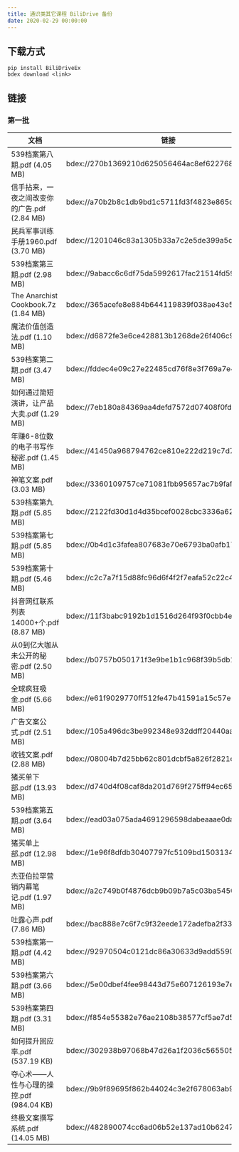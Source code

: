 ```yaml
---
title: 通识类其它课程 BiliDrive 备份
date: 2020-02-29 00:00:00
---
```


## 下载方式

```
pip install BiliDriveEx
bdex download <link>
```

## 链接

<!--more-->

### 第一批

| 文档 | 链接 |
| --- | --- |
| 539档案第八期.pdf (4.05 MB) | bdex://270b1369210d625056464ac8ef622768bd4e5622 |
| 信手拈来，一夜之间改变你的广告.pdf (2.84 MB) | bdex://a70b2b8c1db9bd1c5711fd3f4823e865ce9206c2 |
| 民兵军事训练手册1960.pdf (3.70 MB) | bdex://1201046c83a1305b33a7c2e5de399a5c34cf49e9 |
| 539档案第三期.pdf (2.98 MB) | bdex://9abacc6c6df75da5992617fac21514fd59c23069 |
| The Anarchist Cookbook.7z (1.84 MB) | bdex://365acefe8e884b644119839f038ae43e5a372254 |
| 魔法价值创造法.pdf (1.10 MB) | bdex://d6872fe3e6ce428813b1268de26f406c9040eb1f |
| 539档案第二期.pdf (3.47 MB) | bdex://fddec4e09c27e22485cd76f8e3f769a7e47d08b0 |
| 如何通过简短演讲，让产品大卖.pdf (1.29 MB) | bdex://7eb180a84369aa4defd7572d07408f0fd65a71b0 |
| 年赚6-8位数的电子书写作秘密.pdf (1.45 MB) | bdex://41450a968794762ce810e222d219c7d7d32d96f2 |
| 神笔文案.pdf (3.03 MB) | bdex://3360109757ce71081fbb95657ac7b9fafc0497d7 |
| 539档案第九期.pdf (5.85 MB) | bdex://2122fd30d1d4d35bcef0028cbc3336a6246d2ce7 |
| 539档案第七期.pdf (5.85 MB) | bdex://0b4d1c3fafea807683e70e6793ba0afb17088d45 |
| 539档案第十期.pdf (5.46 MB) | bdex://c2c7a7f15d88fc96d6f4f2f7eafa52c22c4bb3a8 |
| 抖音网红联系列表14000+个.pdf (8.87 MB) | bdex://11f3babc9192b1d1516d264f93f0cbb4e2c1b3c7 |
| 从0到亿大咖从未公开的秘密.pdf (2.50 MB) | bdex://b0757b050171f3e9be1b1c968f39b5db1d719d6a |
| 全球疯狂吸金.pdf (5.66 MB) | bdex://e61f9029770ff512fe47b41591a15c57e150530b |
| 广告文案公式.pdf (2.51 MB) | bdex://105a496dc3be992348e932ddff20440aa6abf7fd |
| 收钱文案.pdf (2.88 MB) | bdex://08004b7d25bb62c801dcbf5a826f2821d87580d6 |
| 猪买单下部.pdf (13.93 MB) | bdex://d740d4f08caf8da201d769f275ff94ec657f32c3 |
| 539档案第五期.pdf (3.64 MB) | bdex://ead03a075ada4691296598dabeaaae0dad7c8777 |
| 猪买单上部.pdf (12.98 MB) | bdex://1e96f8dfdb30407797fc5109bd15031340e1c5dc |
| 杰亚伯拉罕营销内幕笔记.pdf (1.97 MB) | bdex://a2c749b0f4876dcb9b09b7a5c03ba5450bb65fdc |
| 吐露心声.pdf (7.86 MB) | bdex://bac888e7c6f7c9f32eede172adefba2f33cc3c6c |
| 539档案第一期.pdf (4.42 MB) | bdex://92970504c0121dc86a30633d9add5590845c2886 |
| 539档案第六期.pdf (3.66 MB) | bdex://5e00dbef4fee98443d75e607126193e7ec282c07 |
| 539档案第四期.pdf (3.31 MB) | bdex://f854e55382e76ae2108b38577cf5ae7d5c254e34 |
| 如何提升回应率.pdf (537.19 KB) | bdex://302938b97068b47d26a1f2036c565505d6fb9378 |
| 夺心术——人性与心理的操控.pdf (984.04 KB) | bdex://9b9f89695f862b44024c3e2f678063ab92fe1f2e |
| 终极文案撰写系统.pdf (14.05 MB) | bdex://482890074cc6ad06b52e137ad10b62475a06f292 |
